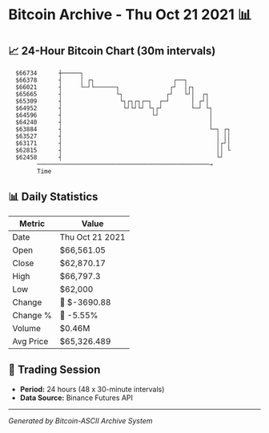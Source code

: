 # Bitcoin Archive - Thu Oct 21 2021 📊

## 📈 24-Hour Bitcoin Chart (30m intervals)

```
  $66734      ┼─────┐                                          
  $66378      ┤     │ ┌┐                      ┌──┐             
  $66021      ┤     └─┘└──────┐              ┌┘  │┌┐           
  $65665      ┤               └┐            ┌┘   └┘│  ┌┐       
  $65309      ┤                └┐┌┐┌┐┌─┐  ┌─┘      │ ┌┘│       
  $64952      ┤                 └┘└┘└┘ └┐┌┘        └─┘ └┐      
  $64596      ┤                         └┘              │      
  $64240      ┤                                         │      
  $63884      ┤                                         └─┐ ┌┐ 
  $63527      ┤                                           │ ││ 
  $63171      ┤                                           │┌┘│ 
  $62815      ┤                                           ││ └ 
  $62458      ┤                                           └┘   
        ────────────────────────────────────────────────→
        Time
```

## 📊 Daily Statistics

| Metric | Value |
|--------|-------|
| Date | Thu Oct 21 2021 |
| Open | $66,561.05 |
| Close | $62,870.17 |
| High | $66,797.3 |
| Low | $62,000 |
| Change | 🔴 $-3690.88 |
| Change % | 🔴 -5.55% |
| Volume | $0.46M |
| Avg Price | $65,326.489 |

## 📅 Trading Session

- **Period:** 24 hours (48 x 30-minute intervals)
- **Data Source:** Binance Futures API

---
*Generated by Bitcoin-ASCII Archive System*
